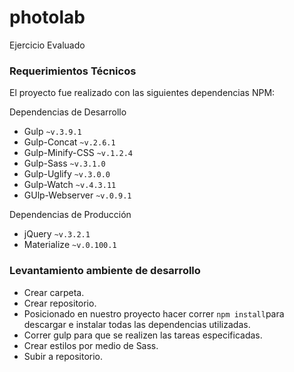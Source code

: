 # photolab
Ejercicio Evaluado

### Requerimientos Técnicos

El proyecto fue realizado con las siguientes dependencias NPM:

Dependencias de Desarrollo 
  - Gulp `~v.3.9.1`
  - Gulp-Concat `~v.2.6.1`
  - Gulp-Minify-CSS `~v.1.2.4`
  - Gulp-Sass `~v.3.1.0`
  - Gulp-Uglify `~v.3.0.0`
  - Gulp-Watch `~v.4.3.11`
  - GUlp-Webserver `~v.0.9.1`

Dependencias de Producción 
  - jQuery `~v.3.2.1`
  - Materialize `~v.0.100.1`

### Levantamiento ambiente de desarrollo

+ Crear carpeta.
+ Crear repositorio.
+ Posicionado en nuestro proyecto hacer correr `npm install`para descargar e instalar todas las dependencias utilizadas.
+ Correr gulp para que se realizen las tareas especificadas.
+ Crear estilos por medio de Sass.
+ Subir a repositorio.
